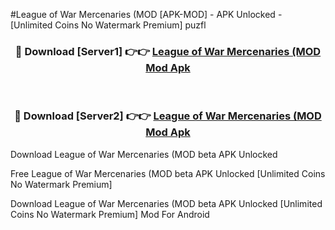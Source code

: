 #League of War Mercenaries (MOD [APK-MOD] - APK Unlocked - [Unlimited Coins No Watermark Premium] puzfl



<div align="center">

<h3>🔴 Download [Server1] 👉👉 <a href="https://momento.my/?title=League_of_War_Mercenaries_(MOD">League of War Mercenaries (MOD Mod Apk</a></h3><br>

<h3>🔴 Download [Server2] 👉👉 <a href="https://momento.my/?title=League_of_War_Mercenaries_(MOD">League of War Mercenaries (MOD Mod Apk</a></h3>
</div>



Download League of War Mercenaries (MOD beta APK Unlocked

Free League of War Mercenaries (MOD beta APK Unlocked [Unlimited Coins No Watermark Premium]

Download League of War Mercenaries (MOD beta APK Unlocked [Unlimited Coins No Watermark Premium] Mod For Android
